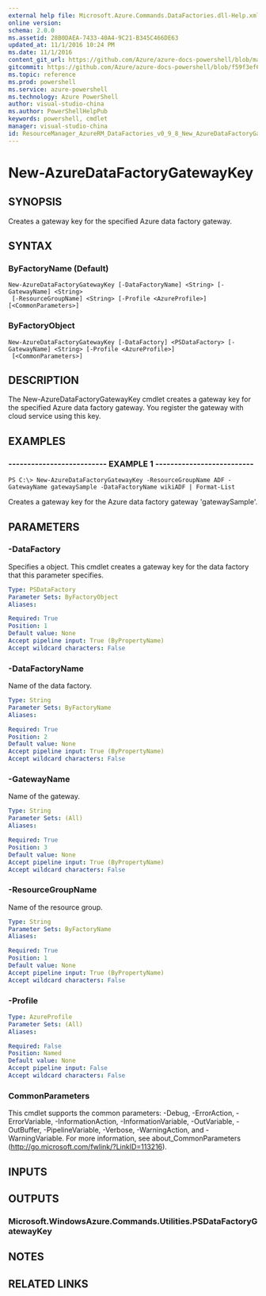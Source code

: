 ```yaml
---
external help file: Microsoft.Azure.Commands.DataFactories.dll-Help.xml
online version: 
schema: 2.0.0
ms.assetid: 28B0DAEA-7433-40A4-9C21-B345C466DE63
updated_at: 11/1/2016 10:24 PM
ms.date: 11/1/2016
content_git_url: https://github.com/Azure/azure-docs-powershell/blob/master/azureps-cmdlets-docs/ResourceManager/AzureRM.DataFactories/v0.9.8/New-AzureDataFactoryGatewayKey.md
gitcommit: https://github.com/Azure/azure-docs-powershell/blob/f59f3ef60bc592383812213e69fd77ba950759ed/azureps-cmdlets-docs/ResourceManager/AzureRM.DataFactories/v0.9.8/New-AzureDataFactoryGatewayKey.md
ms.topic: reference
ms.prod: powershell
ms.service: azure-powershell
ms.technology: Azure PowerShell
author: visual-studio-china
ms.author: PowerShellHelpPub
keywords: powershell, cmdlet
manager: visual-studio-china
id: ResourceManager_AzureRM_DataFactories_v0_9_8_New_AzureDataFactoryGatewayKey_md
---
```


# New-AzureDataFactoryGatewayKey

## SYNOPSIS
Creates a gateway key for the specified Azure data factory gateway.

## SYNTAX

### ByFactoryName (Default)
```
New-AzureDataFactoryGatewayKey [-DataFactoryName] <String> [-GatewayName] <String>
 [-ResourceGroupName] <String> [-Profile <AzureProfile>] [<CommonParameters>]
```

### ByFactoryObject
```
New-AzureDataFactoryGatewayKey [-DataFactory] <PSDataFactory> [-GatewayName] <String> [-Profile <AzureProfile>]
 [<CommonParameters>]
```

## DESCRIPTION
The New-AzureDataFactoryGatewayKey cmdlet creates a gateway key for the specified Azure data factory gateway.
You register the gateway with cloud service using this key.

## EXAMPLES

### -------------------------- EXAMPLE 1 --------------------------
```
PS C:\> New-AzureDataFactoryGatewayKey -ResourceGroupName ADF -GatewayName gatewaySample -DataFactoryName wikiADF | Format-List
```

Creates a gateway key for the Azure data factory gateway 'gatewaySample'.

## PARAMETERS

### -DataFactory
Specifies a  object.
This cmdlet creates a gateway key for the data factory that this parameter specifies.

```yaml
Type: PSDataFactory
Parameter Sets: ByFactoryObject
Aliases: 

Required: True
Position: 1
Default value: None
Accept pipeline input: True (ByPropertyName)
Accept wildcard characters: False
```

### -DataFactoryName
Name of the data factory.

```yaml
Type: String
Parameter Sets: ByFactoryName
Aliases: 

Required: True
Position: 2
Default value: None
Accept pipeline input: True (ByPropertyName)
Accept wildcard characters: False
```

### -GatewayName
Name of the gateway.

```yaml
Type: String
Parameter Sets: (All)
Aliases: 

Required: True
Position: 3
Default value: None
Accept pipeline input: True (ByPropertyName)
Accept wildcard characters: False
```

### -ResourceGroupName
Name of the resource group.

```yaml
Type: String
Parameter Sets: ByFactoryName
Aliases: 

Required: True
Position: 1
Default value: None
Accept pipeline input: True (ByPropertyName)
Accept wildcard characters: False
```

### -Profile

```yaml
Type: AzureProfile
Parameter Sets: (All)
Aliases: 

Required: False
Position: Named
Default value: None
Accept pipeline input: False
Accept wildcard characters: False
```

### CommonParameters
This cmdlet supports the common parameters: -Debug, -ErrorAction, -ErrorVariable, -InformationAction, -InformationVariable, -OutVariable, -OutBuffer, -PipelineVariable, -Verbose, -WarningAction, and -WarningVariable. For more information, see about_CommonParameters (http://go.microsoft.com/fwlink/?LinkID=113216).

## INPUTS

## OUTPUTS

### Microsoft.WindowsAzure.Commands.Utilities.PSDataFactoryGatewayKey

## NOTES

## RELATED LINKS


